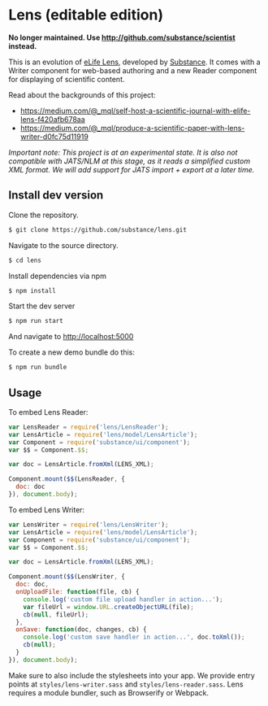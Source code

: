 # Lens (editable edition)

**No longer maintained. Use http://github.com/substance/scientist instead.**

This is an evolution of [eLife Lens](http://github.com/elifesciences/lens), developed by [Substance](http://substance.io). It comes with a Writer component for web-based authoring and a new Reader component for displaying of scientific content. 

Read about the backgrounds of this project:

- https://medium.com/@_mql/self-host-a-scientific-journal-with-elife-lens-f420afb678aa
- https://medium.com/@_mql/produce-a-scientific-paper-with-lens-writer-d0fc75d11919

*Important note: This project is at an experimental state. It is also not compatible with JATS/NLM at this stage, as it reads a simplified custom XML format. We will add support for JATS import + export at a later time.*

## Install dev version

Clone the repository.

```bash
$ git clone https://github.com/substance/lens.git
```

Navigate to the source directory.

```bash
$ cd lens
```

Install dependencies via npm

```bash
$ npm install
```

Start the dev server

```bash
$ npm run start
```

And navigate to [http://localhost:5000](http://localhost:5000)

To create a new demo bundle do this:

```bash
$ npm run bundle
```

## Usage

To embed Lens Reader:

```js
var LensReader = require('lens/LensReader');
var LensArticle = require('lens/model/LensArticle');
var Component = require('substance/ui/component');
var $$ = Component.$$;

var doc = LensArticle.fromXml(LENS_XML);

Component.mount($$(LensReader, {
  doc: doc
}), document.body);
```

To embed Lens Writer:

```js
var LensWriter = require('lens/LensWriter');
var LensArticle = require('lens/model/LensArticle');
var Component = require('substance/ui/component');
var $$ = Component.$$;

var doc = LensArticle.fromXml(LENS_XML);

Component.mount($$(LensWriter, {
  doc: doc,
  onUploadFile: function(file, cb) {
    console.log('custom file upload handler in action...');
    var fileUrl = window.URL.createObjectURL(file);
    cb(null, fileUrl);  
  },
  onSave: function(doc, changes, cb) {
    console.log('custom save handler in action...', doc.toXml());
    cb(null);
  }
}), document.body);
```

Make sure to also include the stylesheets into your app. We provide entry points at `styles/lens-writer.sass` and `styles/lens-reader.sass`. Lens requires a module bundler, such as Browserify or Webpack.
